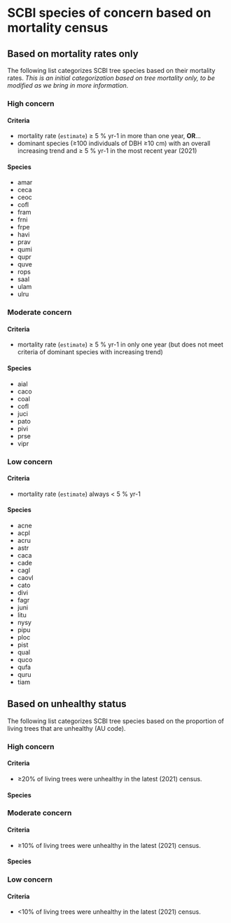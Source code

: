 # SCBI species of concern based on mortality census


## Based on mortality rates only
The following list categorizes SCBI tree species based on their mortality rates. *This is an initial categorization based on tree mortality only, to be modified as we bring in more information.*

### High concern
#### Criteria
- mortality rate (`estimate`) ≥ 5 % yr-1 in more than one year,
**OR**...
- dominant species (≥100 individuals of DBH ≥10 cm) with an overall increasing trend and ≥ 5 % yr-1 in the most recent year (2021)

#### Species
- amar
- ceca
- ceoc
- cofl
- fram
- frni
- frpe
- havi
- prav
- qumi
- qupr
- quve
- rops
- saal
- ulam
- ulru

### Moderate concern

#### Criteria
- mortality rate (`estimate`) ≥ 5 % yr-1 in only one year (but does not meet criteria of dominant species with increasing trend)
#### Species
- aial 
- caco
- coal
- cofl
- juci
- pato
- pivi
- prse
- vipr

### Low concern

#### Criteria
- mortality rate (`estimate`) always < 5 % yr-1 
#### Species
- acne 
- acpl
- acru
- astr
- caca
- cade
- cagl
- caovl
- cato
- divi
- fagr
- juni
- litu
- nysy
- pipu
- ploc
- pist
- qual
- quco
- qufa
- quru
- tiam

## Based on unhealthy status
The following list categorizes SCBI tree species based on the proportion of living trees that are unhealthy (AU code).
### High concern

#### Criteria
- ≥20% of living trees were unhealthy in the latest (2021) census.

#### Species


### Moderate concern


#### Criteria
- ≥10% of living trees were unhealthy in the latest (2021) census.
#### Species


### Low concern

#### Criteria
- <10% of living trees were unhealthy in the latest (2021) census.
